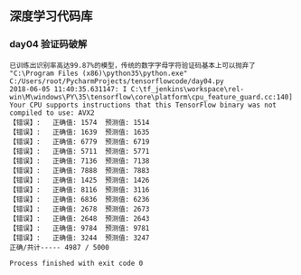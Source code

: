## 深度学习代码库

### day04 验证码破解

    已训练出识别率高达99.87%的模型，传统的数字字母字符验证码基本上可以抛弃了
    "C:\Program Files (x86)\python35\python.exe" C:/Users/root/PycharmProjects/tensorflowcode/day04.py
    2018-06-05 11:40:35.631147: I C:\tf_jenkins\workspace\rel-win\M\windows\PY\35\tensorflow\core\platform\cpu_feature_guard.cc:140] Your CPU supports instructions that this TensorFlow binary was not compiled to use: AVX2
    【错误】: 	正确值: 1574  预测值: 1514
    【错误】: 	正确值: 1639  预测值: 1635
    【错误】: 	正确值: 6779  预测值: 6719
    【错误】: 	正确值: 5711  预测值: 5771
    【错误】: 	正确值: 7136  预测值: 7138
    【错误】: 	正确值: 7888  预测值: 7883
    【错误】: 	正确值: 1425  预测值: 1426
    【错误】: 	正确值: 8116  预测值: 3116
    【错误】: 	正确值: 6836  预测值: 6236
    【错误】: 	正确值: 2678  预测值: 2673
    【错误】: 	正确值: 2648  预测值: 2643
    【错误】: 	正确值: 9784  预测值: 9781
    【错误】: 	正确值: 3244  预测值: 3247
    正确/共计----- 4987 / 5000
    
    Process finished with exit code 0
